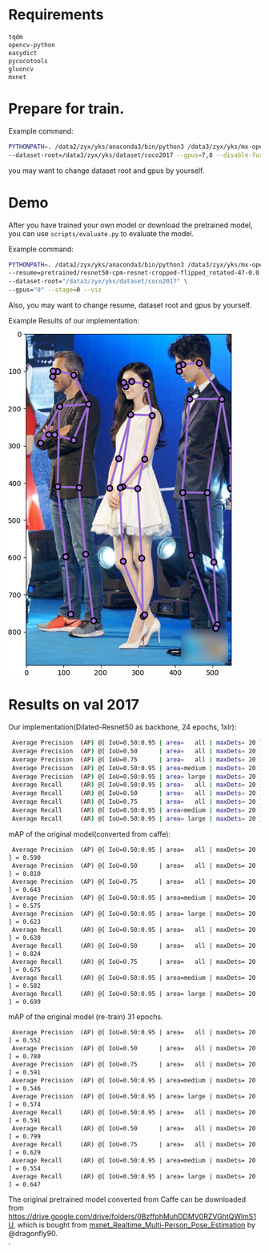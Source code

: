 # Requirements

```
tqdm
opencv-python
easydict
pycocotools
gluoncv
mxnet
```

# Prepare for train.
Example command: 
```bash
PYTHONPATH=. /data2/zyx/yks/anaconda3/bin/python3 /data3/zyx/yks/mx-openpose/scripts/train_gluon_cpm.py \
--dataset-root=/data3/zyx/yks/dataset/coco2017 --gpus=7,8 --disable-fusion --backbone=res50
```
you may want to change dataset root and gpus by yourself.


# Demo
After you have trained your own model or download the pretrained model, you can use `scripts/evaluate.py` to evaluate the model.

Example command:
```bash
PYTHONPATH=. /data2/zyx/yks/anaconda3/bin/python3 /data3/zyx/yks/mx-openpose/scripts/evaluate.py \
--resume=pretrained/resnet50-cpm-resnet-cropped-flipped_rotated-47-0.0.params \
--dataset-root="/data3/zyx/yks/dataset/coco2017" \
--gpus="0" --stage=0 --viz
```
Also, you may want to change resume, dataset root and gpus by yourself.

Example Results of our implementation:

![](figures/Figure_1.png)

# Results on val 2017
Our implementation(Dilated-Resnet50 as backbone, 24 epochs, 1xlr):
```bash
 Average Precision  (AP) @[ IoU=0.50:0.95 | area=   all | maxDets= 20 ] = 0.560
 Average Precision  (AP) @[ IoU=0.50      | area=   all | maxDets= 20 ] = 0.780
 Average Precision  (AP) @[ IoU=0.75      | area=   all | maxDets= 20 ] = 0.603
 Average Precision  (AP) @[ IoU=0.50:0.95 | area=medium | maxDets= 20 ] = 0.542
 Average Precision  (AP) @[ IoU=0.50:0.95 | area= large | maxDets= 20 ] = 0.597
 Average Recall     (AR) @[ IoU=0.50:0.95 | area=   all | maxDets= 20 ] = 0.598
 Average Recall     (AR) @[ IoU=0.50      | area=   all | maxDets= 20 ] = 0.800
 Average Recall     (AR) @[ IoU=0.75      | area=   all | maxDets= 20 ] = 0.636
 Average Recall     (AR) @[ IoU=0.50:0.95 | area=medium | maxDets= 20 ] = 0.551
 Average Recall     (AR) @[ IoU=0.50:0.95 | area= large | maxDets= 20 ] = 0.668
```

mAP of the original model(converted from caffe):
```
 Average Precision  (AP) @[ IoU=0.50:0.95 | area=   all | maxDets= 20 ] = 0.590
 Average Precision  (AP) @[ IoU=0.50      | area=   all | maxDets= 20 ] = 0.810
 Average Precision  (AP) @[ IoU=0.75      | area=   all | maxDets= 20 ] = 0.643
 Average Precision  (AP) @[ IoU=0.50:0.95 | area=medium | maxDets= 20 ] = 0.575
 Average Precision  (AP) @[ IoU=0.50:0.95 | area= large | maxDets= 20 ] = 0.623
 Average Recall     (AR) @[ IoU=0.50:0.95 | area=   all | maxDets= 20 ] = 0.630
 Average Recall     (AR) @[ IoU=0.50      | area=   all | maxDets= 20 ] = 0.824
 Average Recall     (AR) @[ IoU=0.75      | area=   all | maxDets= 20 ] = 0.675
 Average Recall     (AR) @[ IoU=0.50:0.95 | area=medium | maxDets= 20 ] = 0.582
 Average Recall     (AR) @[ IoU=0.50:0.95 | area= large | maxDets= 20 ] = 0.699
```

mAP of the original model (re-train) 31 epochs.
```
 Average Precision  (AP) @[ IoU=0.50:0.95 | area=   all | maxDets= 20 ] = 0.552
 Average Precision  (AP) @[ IoU=0.50      | area=   all | maxDets= 20 ] = 0.780
 Average Precision  (AP) @[ IoU=0.75      | area=   all | maxDets= 20 ] = 0.591
 Average Precision  (AP) @[ IoU=0.50:0.95 | area=medium | maxDets= 20 ] = 0.546
 Average Precision  (AP) @[ IoU=0.50:0.95 | area= large | maxDets= 20 ] = 0.574
 Average Recall     (AR) @[ IoU=0.50:0.95 | area=   all | maxDets= 20 ] = 0.591
 Average Recall     (AR) @[ IoU=0.50      | area=   all | maxDets= 20 ] = 0.799
 Average Recall     (AR) @[ IoU=0.75      | area=   all | maxDets= 20 ] = 0.629
 Average Recall     (AR) @[ IoU=0.50:0.95 | area=medium | maxDets= 20 ] = 0.554
 Average Recall     (AR) @[ IoU=0.50:0.95 | area= large | maxDets= 20 ] = 0.647
```

The original pretrained model converted from Caffe can be downloaded from <https://drive.google.com/drive/folders/0BzffphMuhDDMV0RZVGhtQWlmS1U>, which is bought from [mxnet_Realtime_Multi-Person_Pose_Estimation](https://github.com/dragonfly90/mxnet_Realtime_Multi-Person_Pose_Estimation) by @dragonfly90.<br>.
